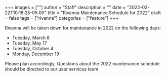 +++
images = [""]
author = "Staff"
description = ""
date = "2022-02-22T10:18:25-05:00"
title = "Rivanna Maintenance Schedule for 2022"
draft = false
tags = ["rivanna"]
categories = ["feature"]
+++

Rivanna will be taken down for maintenance in 2022 on the following days:

<ul> 
<li> Tuesday, March 8 </li>
<li> Tuesday, May 17 </li>
<li> Tuesday, October 4 </li> 
<li> Monday, December 19 </li> 
</ul>

Please plan accordingly. Questions about the 2022 maintenance schedule should be directed to our user services team. 
